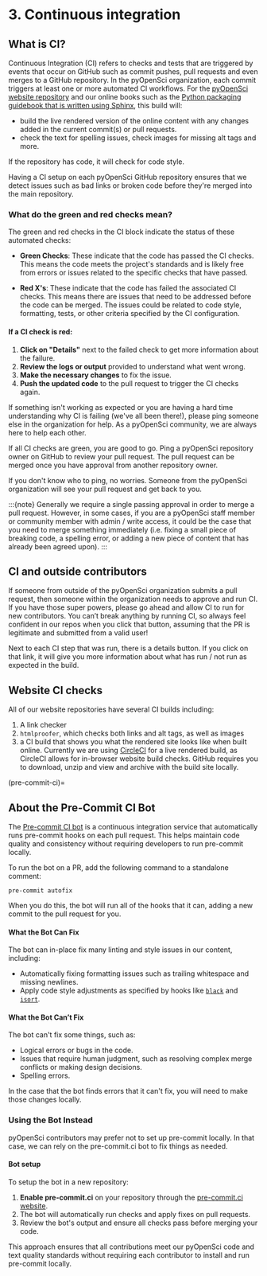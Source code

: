 # 3. Continuous integration

## What is CI?

Continuous Integration (CI) refers to checks and tests that are triggered by events that occur on GitHub such as commit pushes, pull requests and even merges to a GitHub repository. In the pyOpenSci organization, each commit
triggers at least one or more automated CI workflows. For the [pyOpenSci website repository](https://www.pyopensci.org/) and our online books such as the [Python packaging guidebook that is written using Sphinx](https://github.com/pyopensci/python-package-guide), this build will:

* build the live rendered version of the online content with any changes added in the current commit(s) or pull requests.
* check the text for spelling issues, check images for missing alt tags and more.

If the repository has code, it will check for code style.

Having a CI setup on each pyOpenSci GitHub repository ensures that we detect issues such as bad links or broken code before they're merged into the main repository.

### What do the green and red checks mean?

The green and red checks in the CI block indicate the status of these automated
checks:

* **Green Checks**: These indicate that the code has passed the CI checks. This means the code meets the project's standards and is likely
free from errors or issues related to the specific checks that have passed.

* **Red X's**: These indicate that the code has failed the associated CI checks. This means there are issues that need to be addressed before the code can be merged. The issues could be related to code style, formatting, tests, or other criteria specified by the CI configuration.

#### If a CI check is red:

1. **Click on "Details"** next to the failed check to get more information about the failure.
2. **Review the logs or output** provided to understand what went wrong.
3. **Make the necessary changes** to fix the issue.
4. **Push the updated code** to the pull request to trigger the CI checks again.

If something isn't working as expected or you are having a hard time understanding why CI is failing (we've all been there!), please ping someone else in the organization for help. As a pyOpenSci community, we are always here to help each other.

If all CI checks are green, you are good to go. Ping a pyOpenSci repository owner on GitHub to review your pull request. The pull request can be merged once you have approval from another repository owner.

If you don't know who to ping, no worries. Someone from the pyOpenSci organization will see your pull request and get back to you.

:::{note}
Generally we require a single passing approval in order to merge a pull request. However, in some cases, if you are a pyOpenSci staff member or community member with admin / write access, it could be the case that you need to merge something immediately (i.e. fixing a small piece of breaking code, a spelling error, or adding a new piece of content that has already been agreed upon).
:::


## CI and outside contributors

If someone from outside of the pyOpenSci organization submits a pull request, then someone within the organization needs to approve and run CI. If you
have those super powers, please go ahead and allow CI to run for new contributors. You can’t break anything by running CI, so always feel confident in our repos when you click that button, assuming that the PR is legitimate and submitted from a valid user!

Next to each CI step that was run, there is a details button. If you click on that link, it will give you more information about what has run / not run as expected in the build.

## Website CI checks
All of our website repositories have several CI builds including:

1. A link checker
2. `htmlproofer`, which checks both links and alt tags, as well as images
3. a CI build that shows you what the rendered site looks like when built online. Currently we are using [CircleCI](https://circleci.com/) for a live rendered build, as CircleCI allows for in-browser website build checks. GitHub requires you to download, unzip and view and archive with the build site locally.


(pre-commit-ci)=
## About the Pre-Commit CI Bot

The [Pre-commit CI bot](https://pre-commit.ci/) is a continuous integration service that automatically
runs pre-commit hooks on each pull request. This helps maintain code quality
and consistency without requiring developers to run pre-commit locally.

To run the bot on a PR, add the following command to a standalone comment:

`pre-commit autofix`

When you do this, the bot will run all of the hooks that it can, adding
a new commit to the pull request for you.

#### What the Bot Can Fix

The bot can in-place fix many linting and style issues in our content, including:

* Automatically fixing formatting issues such as trailing whitespace and missing
  newlines.
* Apply code style adjustments as specified by hooks like [`black`](https://github.com/psf/black) and [`isort`](https://pycqa.github.io/isort/).

#### What the Bot Can’t Fix

The bot can't fix some things, such as:

* Logical errors or bugs in the code.
* Issues that require human judgment, such as resolving complex merge
  conflicts or making design decisions.
* Spelling errors.

In the case that the bot finds errors that it can't fix, you will need to
make those changes locally.

### Using the Bot Instead

pyOpenSci contributors may prefer not to set up pre-commit locally. In that case,
we can rely on the pre-commit.ci bot to fix things as needed.

#### Bot setup

To setup the bot in a new repository:

1. **Enable pre-commit.ci** on your repository through the
   [pre-commit.ci website](https://pre-commit.ci/).
2. The bot will automatically run checks and apply fixes on pull requests.
3. Review the bot's output and ensure all checks pass before merging your code.

This approach ensures that all contributions meet our pyOpenSci code and
text quality standards without requiring each contributor to install and run
pre-commit locally.

